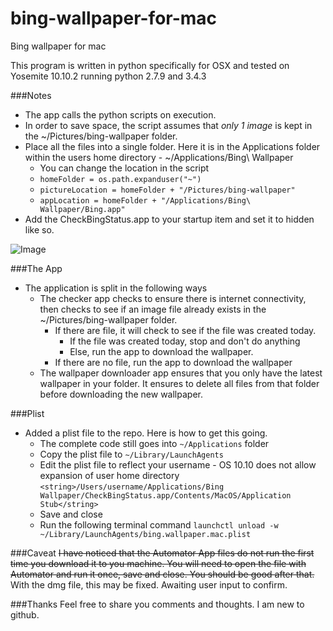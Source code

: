 # bing-wallpaper-for-mac
Bing wallpaper for mac

This program is written in python specifically for OSX and tested on Yosemite 10.10.2 running python 2.7.9 and 3.4.3

###Notes

-  The app calls the python scripts on execution.
-  In order to save space, the script assumes that *only 1 image* is kept in the ~/Pictures/bing-wallpaper folder.
-  Place all the files into a single folder. Here it is in the Applications folder within the users home directory - ~/Applications/Bing\ Wallpaper
	- You can change the location in the script
	- `homeFolder = os.path.expanduser("~")`
	- `pictureLocation = homeFolder + "/Pictures/bing-wallpaper"`
	- `appLocation = homeFolder + "/Applications/Bing\ Wallpaper/Bing.app"`
-  Add the CheckBingStatus.app to your startup item and set it to hidden like so.

![Image](http://i.imgur.com/4zDj2AE.png)

###The App
- The application is split in the following ways
	- The checker app checks to ensure there is internet connectivity, then checks to see if an image file already exists in the ~/Pictures/bing-wallpaper folder.
		- If there are file, it will check to see if the file was created today.
			- If the file was created today, stop and don't do anything
			- Else, run the app to download the wallpaper.
		- If there are no file, run the app to download the wallpaper
	- The wallpaper downloader app ensures that you only have the latest wallpaper in your folder. It ensures to delete all files from that folder before downloading the new wallpaper.

###Plist
- Added a plist file to the repo. Here is how to get this going.
	- The complete code still goes into `~/Applications` folder
	- Copy the plist file to `~/Library/LaunchAgents`
	- Edit the plist file to reflect your username - OS 10.10 does not allow expansion of user home directory
`<string>/Users/username/Applications/Bing Wallpaper/CheckBingStatus.app/Contents/MacOS/Application Stub</string>`
	- Save and close
	- Run the following terminal command
`launchctl unload -w ~/Library/LaunchAgents/bing.wallpaper.mac.plist`

###Caveat
~~I have noticed that the Automator App files do not run the first time you download it to you machine. You will need to open the file with Automator and run it once, save and close. You should be good after that.~~
With the dmg file, this may be fixed. Awaiting user input to confirm.

###Thanks
Feel free to share you comments and thoughts. I am new to github.
